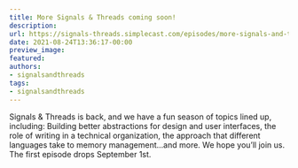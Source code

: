```yaml
---
title: More Signals & Threads coming soon!
description:
url: https://signals-threads.simplecast.com/episodes/more-signals-and-threads-coming-soon-bZXFSWKN
date: 2021-08-24T13:36:17-00:00
preview_image:
featured:
authors:
- signalsandthreads
tags:
- signalsandthreads
---
```


<p>Signals &amp; Threads is back, and we have a fun season of topics lined up, including: Building better abstractions for design and user interfaces, the role of writing in a technical organization, the approach that different languages take to memory management...and more. We hope you&rsquo;ll join us. The first episode drops September 1st.</p>

